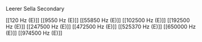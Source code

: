 Leerer Sella Secondary

[[120 Hz (E)]]
[[9550 Hz (E)]]
[[55850 Hz (E)]]
[[102500 Hz (E)]]
[[192500 Hz (E)]]
[[247500 Hz (E)]]
[[472500 Hz (E)]]
[[525370 Hz (E)]]
[[650000 Hz (E)]]
[[974500 Hz (E)]]